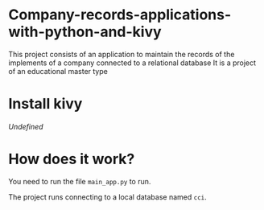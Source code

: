 # Company-records-applications-with-python-and-kivy
This project consists of an application to maintain the records of 
the implements of a company connected to a relational database It 
is a project of an educational master type

# Install kivy
###### Undefined

# How does it work?
You need to run the file ``main_app.py`` to run.

The project runs connecting to a local database named `cci`.